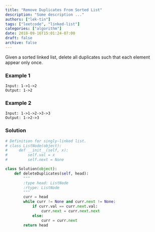 ```yaml
---
title: "Remove Duplicates From Sorted List"
description: "Some description ..."
authors: ["lek-tin"]
tags: ["leetcode", "linked-list"]
categories: ["algorithm"]
date: 2018-09-16T15:01:24-07:00
draft: false
archive: false
---
```

Given a sorted linked list, delete all duplicates such that each element appear only once.

### Example 1
```
Input: 1->1->2
Output: 1->2
```
### Example 2
```
Input: 1->1->2->3->3
Output: 1->2->3
```

### Solution
```python
# Definition for singly-linked list.
# class ListNode(object):
#     def __init__(self, x):
#         self.val = x
#         self.next = None

class Solution(object):
    def deleteDuplicates(self, head):
        """
        :type head: ListNode
        :rtype: ListNode
        """
        curr = head
        while curr != None and curr.next != None:
            if curr.val == curr.next.val:
                curr.next = curr.next.next
            else:
                curr = curr.next
        return head
```